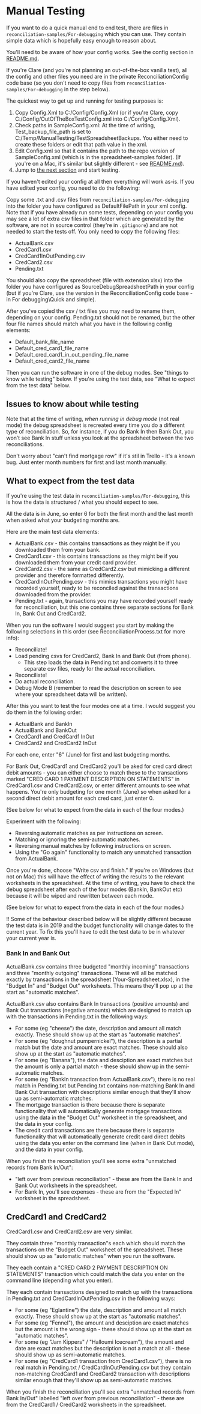 # Manual Testing

If you want to do a quick manual end to end test, there are files in `reconciliation-samples/For-debugging` which you can use. They contain simple data which is hopefully easy enough to reason about.

You'll need to be aware of how your config works. See the config section in [README.md](/README.md).

If you're Clare (and you're not planning an out-of-the-box vanilla test), all the config and other files you need are in the private ReconciliationConfig code base (so you don't need to copy files from `reconciliation-samples/For-debugging` in the step below).

The quickest way to get up and running for testing purposes is:

1. Copy Config.Xml to C:/Config/Config.Xml (or if you're Clare, copy C:/Config/OutOfTheBoxTestConfig.xml into C:/Config/Config.Xml).
2. Check paths in SampleConfig.xml: At the time of writing, Test_backup_file_path is set to C:/Temp/ManualTesting/TestSpreadsheetBackups. You either need to create these folders or edit that path value in the xml.
3. Edit Config.xml so that it contains the path to the repo version of SampleConfig.xml (which is in the spreadsheet-samples folder).
(If you're on a Mac, it's similar but slightly different - see [README.md](/README.md)).
4. Jump to [the next section](#issues-to-know-about-while-testing) and start testing.

If you haven't edited your config at all then everything will work as-is. If you have edited your config, you need to do the following:

Copy some .txt and .csv files from `reconciliation-samples/For-debugging` into the folder you have configured as DefaultFilePath in your xml config. Note that if you have already run some tests, depending on your config you may see a lot of extra csv files in that folder which are generated by the software, are not in source control (they're in `.gitignore`) and are not needed to start the tests off. You only need to copy the following files: 

* ActualBank.csv
* CredCard1.csv
* CredCard1InOutPending.csv
* CredCard2.csv
* Pending.txt

You should also copy the spreadsheet (file with extension xlsx) into the folder you have configured as SourceDebugSpreadsheetPath in your config (but if you're Clare, use the version in the ReconciliationConfig code base - in For debugging\Quick and simple).

After you've copied the csv / txt files you may need to rename them, depending on your config. Pending.txt should not be renamed, but the other four file names should match what you have in the following config elements: 

* Default_bank_file_name
* Default_cred_card1_file_name
* Default_cred_card1_in_out_pending_file_name  
* Default_cred_card2_file_name

Then you can run the software in one of the debug modes. See "things to know while testing" below. If you're using the test data, see "What to expect from the test data" below.

## Issues to know about while testing

Note that at the time of writing, *when running in debug mode* (not real mode) the debug spreadsheet is recreated every time you do a different type of reconciliation. So, for instance, if you do Bank In then Bank Out, you won’t see Bank In stuff unless you look at the spreadsheet between the two reconciliations.  

Don't worry about "can't find mortgage row" if it's stil in Trello - it's a known bug. Just enter month numbers for first and last month manually. 

## What to expect from the test data

If you're using the test data in `reconciliation-samples/For-debugging`, this is how the data is structured / what you should expect to see.

All the data is in June, so enter 6 for both the first month and the last month when asked what your budgeting months are.  

Here are the main test data elements:
* ActualBank.csv - this contains transactions as they might be if you downloaded them from your bank.
* CredCard1.csv - this contains transactions as they might be if you downloaded them from your credit card provider.
* CredCard2.csv - the same as CredCard2.csv but mimicking a different provider and therefore formatted differently.
* CredCardInOutPending.csv - this mimics transactions you might have recorded yourself, ready to be reconciled against the transactions downloaded from the provider.
* Pending.txt - again, transactions you may have recorded yourself ready for reconciliation, but this one contains three separate sections for Bank In, Bank Out and CredCard2.

When you run the software I would suggest you start by making the following selections in this order (see ReconciliationProcess.txt for more info):
* Reconciliate!
* Load pending csvs for CredCard2, Bank In and Bank Out (from phone).  
  * This step loads the data in Pending.txt and converts it to three separate csv files, ready for the actual reconciliation.
* Reconciliate!
* Do actual reconciliation.
* Debug Mode B (remember to read the description on screen to see where your spreadsheet data will be written).

After this you want to test the four modes one at a time. I would suggest you do them in the following order:
* ActualBank and BankIn
* ActualBank and BankOut
* CredCard1 and CredCard1 InOut
* CredCard2 and CredCard2 InOut

For each one, enter "6" (June) for first and last budgeting months. 

For Bank Out, CredCard1 and CredCard2 you'll be aked for cred card direct debit amounts - you can either choose to match these to the transactions marked "CRED CARD 1 PAYMENT DESCRIPTION ON STATEMENTS" in CredCard1.csv and CredCard2.csv, or enter different amounts to see what happens. You're only budgeting for one month (June) so when asked for a second direct debit amount for each cred card, just enter 0.

(See below for what to expect from the data in each of the four modes.)

Experiment with the following:
* Reversing automatic matches as per instructions on screen. 
* Matching or ignoring the semi-automatic matches. 
* Reversing manual matches by following instructions on screen.
* Using the "Go again" functionality to match any unmatched transaction from ActualBank.

Once you're done, choose "Write csv and finish." If you're on Windows (but not on Mac) this will have the effect of writing the results to the relevant worksheets in the spreadsheet. At the time of writing, you have to check the debug spreadsheet after each of the four modes (BankIn, BankOut etc) because it will be wiped and rewritten between each mode. 

(See below for what to expect from the data in each of the four modes.)

!! Some of the behaviour described below will be slightly different because the test data is in 2019 and the budget functionality will change dates to the current year. To fix this you'll have to edit the test data to be in whatever your current year is.

### Bank In and Bank Out

ActualBank.csv contains three budgeted "monthly incoming" transactions and three "monthly outgoing" transactions. These will all be matched exactly by transactions in the spreadsheet (Your-Spreadsheet.xlsx), in the "Budget In" and "Budget Out" worksheets. This means they'll pop up at the start as "automatic matches".

ActualBank.csv also contains Bank In transactions (positive amounts) and Bank Out transactions (negative amounts) which are designed to match up with the transactions in Pending.txt in the following ways:
* For some (eg "cheese") the date, description and amount all match exactly. These should show up at the start as "automatic matches".
* For some (eg "doughnut pumpernickel"), the description is a partial match but the date and amount are exact matches. These should also show up at the start as "automatic matches".
* For some (eg "Banana"), the date and desciption are exact matches but the amount is only a partial match - these should show up in the semi-automatic matches.
* For some (eg "BankIn transaction from ActualBank.csv"), there is no real match in Pending.txt but Pending.txt contains non-matching Bank In and Bank Out transaction with descriptions similar enough that they'll show up as semi-automatic matches.
* The mortgage transaction is there because there is separate functionality that will automatically generate mortgage transactions using the data in the "Budget Out" worksheet in the spreadsheet, and the data in your config.
* The credit card transactions are there because there is separate functionality that will automatically generate credit card direct debits using the data you enter on the command line (when in Bank Out mode), and the data in your config.

When you finish the reconciliation you'll see some extra "unmatched records from Bank In/Out":
* "left over from previous reconciliation" - these are from the Bank In and Bank Out worksheets in the spreadsheet.
* For Bank In, you'll see expenses - these are from the "Expected In" worksheet in the spreadsheet.

## CredCard1 and CredCard2

CredCard1.csv and CredCard2.csv are very similar. 

They contain three "monthly transaction"s each which should match the transactions on the "Budget Out" worksheet of the spreadsheet. These should show up as "automatic matches" when you run the software.

They each contain a "CRED CARD 2 PAYMENT DESCRIPTION ON STATEMENTS" transaction which could match the data you enter on the command line (depending what you enter). 

They each contain transactions designed to match up with the transactions in Pending.txt and CredCardInOutPending.csv in the following ways:
* For some (eg "Eglantine") the date, description and amount all match exactly. These should show up at the start as "automatic matches".
* For some (eg "Fennel"), the amount and desciption are exact matches but the amount is the wrong sign - these should show up at the start as "automatic matches".
* For some (eg "Jam Kippers" / "Halloumi Icecream"), the amount and date are exact matches but the description is not a match at all - these should show up as semi-automatic matches.
* For some (eg "CredCard1 transaction from CredCard1.csv"), there is no real match in Pending.txt / CredCardInOutPending.csv but they contain non-matching CredCard1 and CredCard2 transaction with descriptions similar enough that they'll show up as semi-automatic matches.

When you finish the reconciliation you'll see extra "unmatched records from Bank In/Out" labelled "left over from previous reconciliation" - these are from the CredCard1 / CredCard2 worksheets in the spreadsheet.
